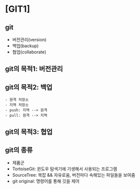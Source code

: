 # [GIT1]
## git
- 버전관리(version)
- 백업(backup)
- 협업(collaborate)

## git의 목적1: 버전관리
## git의 목적2: 백업
	- 원격 저장소
	- 지역 저장소
	- push: 지역 --> 원격
	- pull: 원격 --> 지역
## git의  목적3: 협업

## git의 종류
- 제품군
- TortoiseGit: 윈도우 탐색기에 기생해서 사용되는 프로그램
- SourceTree: 복잡 && 자유로움, 버전마다 속해있는 파일들을 보여줌
- git original: 명령어를 통해 깃을 제어

